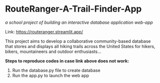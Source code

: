 # RouteRanger-A-Trail-Finder-App
_a school project of building an interactive database application web-app_

Link: https://routeranger.streamlit.app/

This project aims to develop a collaborative community-based database that stores and displays all hiking
trails across the United States for hikers, bikers, mountaineers and outdoor enthusiasts...

**Steps to reproduce codes in case link above does not work:**
1. Run the database.py file to create database
2. Run the app.py to launch the web app
